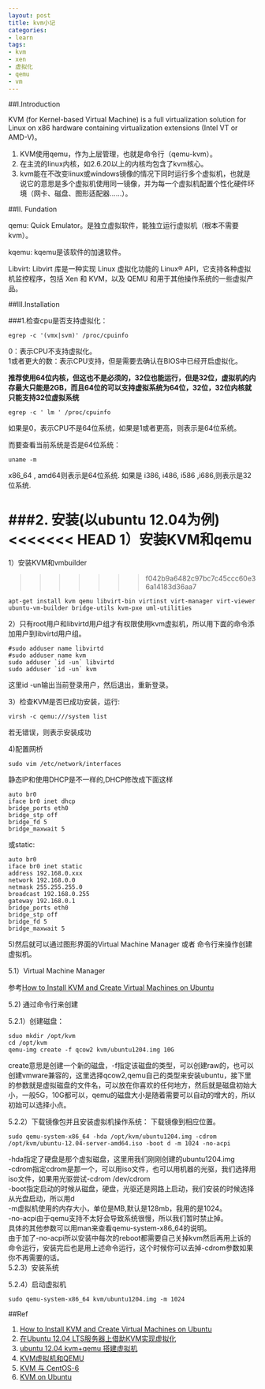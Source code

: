 ```yaml
---
layout: post
title: kvm小记
categories:
- learn
tags:
- kvm
- xen
- 虚拟化
- qemu
- vm
---
```


##I.Introduction                      

KVM (for Kernel-based Virtual Machine) is a full virtualization solution for Linux on x86 hardware containing virtualization extensions (Intel VT or AMD-V)。                 

1.	KVM使用qemu，作为上层管理，也就是命令行（qemu-kvm）。
2.	在主流的linux内核，如2.6.20以上的内核均包含了kvm核心。
3.	kvm能在不改变linux或windows镜像的情况下同时运行多个虚拟机，也就是说它的意思是多个虚拟机使用同一镜像，并为每一个虚拟机配置个性化硬件环境（网卡、磁盘、图形适配器……）。

##II. Fundation       

qemu: Quick Emulator。是独立虚拟软件，能独立运行虚拟机（根本不需要kvm）。 
          
kqemu: kqemu是该软件的加速软件。            

Libvirt: Libvirt 库是一种实现 Linux 虚拟化功能的 Linux® API，它支持各种虚拟机监控程序，包括 Xen 和 KVM，以及 QEMU 和用于其他操作系统的一些虚拟产品。           


##III.Installation

###1.检查cpu是否支持虚拟化：                

	egrep -c '(vmx|svm)' /proc/cpuinfo              

0：表示CPU不支持虚拟化。                 
1或者更大的数：表示CPU支持，但是需要去确认在BIOS中已经开启虚拟化。  
             
**推荐使用64位内核，但这也不是必须的，32位也能运行，但是32位，虚拟机的内存最大只能是2GB，而且64位的可以支持虚拟系统为64位，32位，32位内核就只能支持32位虚拟系统**

	egrep -c ' lm ' /proc/cpuinfo

如果是0，表示CPU不是64位系统，如果是1或者更高，则表示是64位系统。                 

而要查看当前系统是否是64位系统：

	uname -m

x86_64 , amd64则表示是64位系统. 如果是 i386, i486, i586 ,i686,则表示是32位系统.

###2. 安装(以ubuntu 12.04为例)
<<<<<<< HEAD
1）安装KVM和qemu
=======
1）安装KVM和vmbuilder
>>>>>>> f042b9a6482c97bc7c45ccc60e36a14183d36aa7
	
	apt-get install kvm qemu libvirt-bin virtinst virt-manager virt-viewer ubuntu-vm-builder bridge-utils kvm-pxe uml-utilities
	

2）只有root用户和libvirtd用户组才有权限使用kvm虚拟机，所以用下面的命令添加用户到libvirtd用户组。

	#sudo adduser name libvirtd
	#sudo adduser name kvm
	sudo adduser `id -un` libvirtd
	sudo adduser `id -un` kvm


这里id -un输出当前登录用户，然后退出，重新登录。

3）检查KVM是否已成功安装，运行:

	virsh -c qemu:///system list
	
若无错误，则表示安装成功  

4)配置网桥

	sudo vim /etc/network/interfaces

静态IP和使用DHCP是不一样的,DHCP修改成下面这样

	auto br0
	iface br0 inet dhcp
	bridge_ports eth0
	bridge_stp off
	bridge_fd 5
	bridge_maxwait 5

或static:

	auto br0
	iface br0 inet static
	address 192.168.0.xxx
	network 192.168.0.0
	netmask 255.255.255.0
	broadcast 192.168.0.255
	gateway 192.168.0.1
	bridge_ports eth0
	bridge_stp off
	bridge_fd 5
	bridge_maxwait 5
	
5)然后就可以通过图形界面的Virtual Machine Manager 或者 命令行来操作创建虚拟机。

5.1）Virtual Machine Manager 
 
参考[How to Install KVM and Create Virtual Machines on Ubuntu][1]

5.2) 通过命令行来创建
  
5.2.1）创建磁盘：

	sduo mkdir /opt/kvm
	cd /opt/kvm
	qemu-img create -f qcow2 kvm/ubuntu1204.img 10G

create意思是创建一个新的磁盘，-f指定该磁盘的类型，可以创建raw的，也可以创建vmware兼容的，这里选择qcow2,qemu自己的类型来安装ubuntu，接下里的参数就是虚拟磁盘的文件名，可以放在你喜欢的任何地方，然后就是磁盘初始大小，一般5G，10G都可以，qemu的磁盘大小是随着需要可以自动的增大的，所以初始可以选择小点。
   
5.2.2）下载镜像包并且安装虚拟机操作系统：
下载镜像到相应位置。
	
	sudo qemu-system-x86_64 -hda /opt/kvm/ubuntu1204.img -cdrom /opt/kvm/ubuntu-12.04-server-amd64.iso -boot d -m 1024 -no-acpi
	
-hda指定了硬盘是那个虚拟磁盘，这里用我们刚刚创建的ubuntu1204.img             
-cdrom指定cdrom是那一个，可以用iso文件，也可以用机器的光驱，我们选择用iso文件，如果用光驱尝试-cdrom /dev/cdrom             
-boot指定启动的时候从磁盘，硬盘，光驱还是网路上启动，我们安装的时候选择从光盘启动，所以用d             
-m虚拟机使用的内存大小，单位是MB,默认是128mb，我用的是1024。             
-no-acpi由于qemu支持不太好会导致系统很慢，所以我们暂时禁止掉。             
具体的其他参数可以用man来查看qemu-system-x86_64的说明。             
由于加了-no-acpi所以安装中每次的reboot都需要自己关掉kvm然后再用上诉的命令运行，安装完后也是用上述命令运行，这个时候你可以去掉-cdrom参数如果你不再需要的话。               
5.2.3）安装系统

5.2.4）启动虚拟机

	sudo qemu-system-x86_64 kvm/ubuntu1204.img -m 1024
	




##Ref
1. [How to Install KVM and Create Virtual Machines on Ubuntu][1]
2. [在Ubuntu 12.04 LTS服务器上借助KVM实现虚拟化](http://virtual.51cto.com/art/201206/341911.htm)
3. [ubuntu 12.04 kvm+qemu 搭建虚拟机](http://blog.chinaunix.net/uid-26867092-id-3202011.html)
4. [KVM虚拟机和QEMU](http://jianlee.ylinux.org/Computer/Software/kvm-qemu.html)
5. [KVM 与 CentOS-6](http://wiki.centos.org/zh/HowTos/KVM)
6. [KVM on Ubuntu](https://help.ubuntu.com/community/KVM)




[1]:http://www.howtogeek.com/117635/how-to-install-kvm-and-create-virtual-machines-on-ubuntu/







